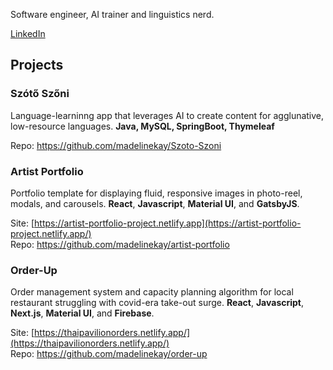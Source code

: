 Software engineer, AI trainer and linguistics nerd. 

[LinkedIn](https://www.linkedin.com/in/madelineundis/)

## Projects

### Szótő Szőni

Language-learninng app that leverages AI to create content for agglunative, low-resource languages. **Java, MySQL, SpringBoot, Thymeleaf**

Repo: https://github.com/madelinekay/Szoto-Szoni

### Artist Portfolio

Portfolio template for displaying fluid, responsive images in photo-reel, modals, and carousels. **React**, **Javascript**,  **Material UI**, and **GatsbyJS**.

Site: [https://artist-portfolio-project.netlify.app](https://artist-portfolio-project.netlify.app/)<br>
Repo: https://github.com/madelinekay/artist-portfolio

### Order-Up

Order management system and capacity planning algorithm for local restaurant struggling with covid-era take-out surge. **React**, **Javascript**, **Next.js**, **Material UI**, and **Firebase**.

Site: [https://thaipavilionorders.netlify.app/](https://thaipavilionorders.netlify.app/)<br>
Repo: https://github.com/madelinekay/order-up
